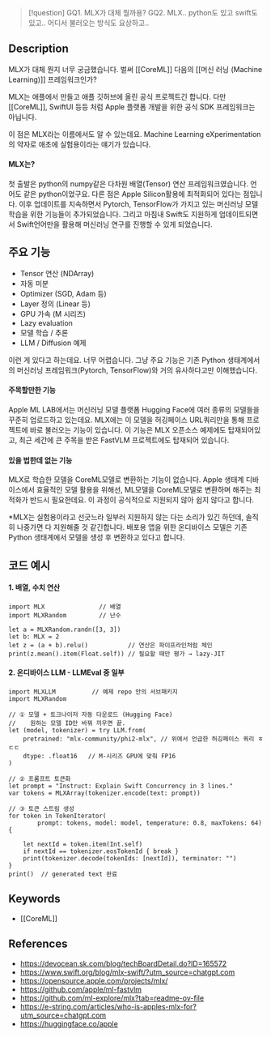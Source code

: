 >[!question]
>GQ1. MLX가 대체 뭘까용?
>GQ2. MLX.. python도 있고 swift도 있고.. 어디서 불러오는 방식도 요상하고..

## Description
MLX가 대체 뭔지 너무 궁금했습니다.  벌써 [[CoreML]] 다음의 [[머신 러닝 (Machine Learning)]] 프레임워크인가?

MLX는 애플에서 만들고 애플 깃허브에 올린 공식 프로젝트긴 합니다. 다만 [[CoreML]], SwiftUI 등등 처럼 Apple 플랫폼 개발을 위한 공식 SDK 프레임워크는 아닙니다.

이 점은 MLX라는 이름에서도 알 수 있는데요. Machine Learning eXperimentation의 약자로 애초에 실험용이라는 얘기가 있습니다.

#### MLX는?
첫 출발은 python의 numpy같은 다차원 배열(Tensor) 연산 프레임워크였습니다. 언어도 같은 python이었구요. 다른 점은 Apple Silicon활용에 최적화되어 있다는 점입니다.
이후 업데이트를 지속하면서 Pytorch, TensorFlow가 가지고 있는  머신러닝 모델 학습을 위한 기능들이 추가되었습니다.
그리고 마침내 Swift도 지원하게 업데이트되면서 Swift언어만을 활용해 머신러닝 연구를 진행할 수 있게 되었습니다.

## 주요 기능
+ Tensor 연산 (NDArray)
+ 자동 미분
+ Optimizer (SGD, Adam 등)
+ Layer 정의 (Linear 등)
+ GPU 가속 (M 시리즈)
+ Lazy evaluation
+ 모델 학습 / 추론
+ LLM / Diffusion 예제

이런 게 있다고 하는데요. 너무 어렵습니다.
그냥 주요 기능은 기존 Python 생태계에서의 머신러닝 프레임워크(Pytorch, TensorFlow)와 거의 유사하다고만 이해했습니다.

#### 주목할만한 기능
Apple ML LAB에서는 머신러닝 모델 플랫폼 Hugging Face에 여러 종류의 모델들을 꾸준히 업로드하고 있는데요.
MLX에는 이 모델을 허깅페이스 URL쿼리만을 통해 프로젝트에 바로 불러오는 기능이 있습니다.
이 기능은 MLX 오픈소스 예제에도 탑재되어있고, 최근 세간에 큰 주목을 받은 FastVLM 프로젝트에도 탑재되어 있습니다.

#### 있을 법한데 없는 기능
MLX로 학습한 모델을 CoreML모델로 변환하는 기능이 없습니다.
Apple 생태계 디바이스에서 효율적인 모델 활용을 위해선, ML모델을 CoreML모델로 변환하며 해주는 최적화가 반드시 필요한데요. 이 과정이 공식적으로 지원되지 않아 쉽지 않다고 합니다. 

*MLX는 실험용이라고 선긋느라 일부러 지원하지 않는 다는 소리가 있긴 하던데, 솔직히 나중가면 다 지원해줄 것 같긴합니다.
배포용 앱을 위한 온디바이스 모델은 기존 Python 생태계에서 모델을 생성 후 변환하고 있다고 합니다.

## 코드 예시
#### 1. 배열, 수치 연산
```
import MLX               // 배열
import MLXRandom         // 난수

let a = MLXRandom.randn([3, 3])
let b: MLX = 2
let z = (a + b).relu()           // 연산은 파이프라인처럼 체인
print(z.mean().item(Float.self)) // 필요할 때만 평가 → lazy-JIT
```
#### 2. 온디바이스 LLM - LLMEval 중 일부
```
import MLXLLM          // 예제 repo 안의 서브패키지
import MLXRandom

// ① 모델 + 토크나이저 자동 다운로드 (Hugging Face)
//    원하는 모델 ID만 바꿔 끼우면 끝.
let (model, tokenizer) = try LLM.from(
    pretrained: "mlx-community/phi2-mlx", // 위에서 언급한 허깅페이스 쿼리 ㅎㄷㄷ
    dtype: .float16   // M-시리즈 GPU에 맞춰 FP16
)

// ② 프롬프트 토큰화
let prompt = "Instruct: Explain Swift Concurrency in 3 lines."
var tokens = MLXArray(tokenizer.encode(text: prompt))

// ③ 토큰 스트림 생성
for token in TokenIterator(
        prompt: tokens, model: model, temperature: 0.8, maxTokens: 64) {

    let nextId = token.item(Int.self)
    if nextId == tokenizer.eosTokenId { break }
    print(tokenizer.decode(tokenIds: [nextId]), terminator: "")
}
print()  // generated text 완료
```
## Keywords
+ [[CoreML]]

## References
- https://devocean.sk.com/blog/techBoardDetail.do?ID=165572
- https://www.swift.org/blog/mlx-swift/?utm_source=chatgpt.com
- https://opensource.apple.com/projects/mlx/
- https://github.com/apple/ml-fastvlm
- https://github.com/ml-explore/mlx?tab=readme-ov-file
- https://e-string.com/articles/who-is-apples-mlx-for?utm_source=chatgpt.com
- https://huggingface.co/apple